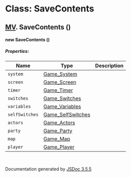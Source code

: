 # Class: SaveContents

## [MV](MV.md).  SaveContents ()

#### new SaveContents ()

##### Properties:

| Name | Type | Description |
| --- | --- | --- |
| `system` | [Game_System](Game_System.md) |  |
| `screen` | [Game_Screen](Game_Screen.md) |  |
| `timer` | [Game_Timer](Game_Timer.md) |  |
| `switches` | [Game_Switches](Game_Switches.md) |  |
| `variables` | [Game_Variables](Game_Variables.md) |  |
| `selfSwitches` | [Game_SelfSwitches](Game_SelfSwitches.md) |  |
| `actors` | [Game_Actors](Game_Actors.md) |  |
| `party` | [Game_Party](Game_Party.md) |  |
| `map` | [Game_Map](Game_Map.md) |  |
| `player` | [Game_Player](Game_Player.md) |  |

<dl>
</dl>
 <br>

  Documentation generated by [JSDoc 3.5.5](https://github.com/jsdoc3/jsdoc)
